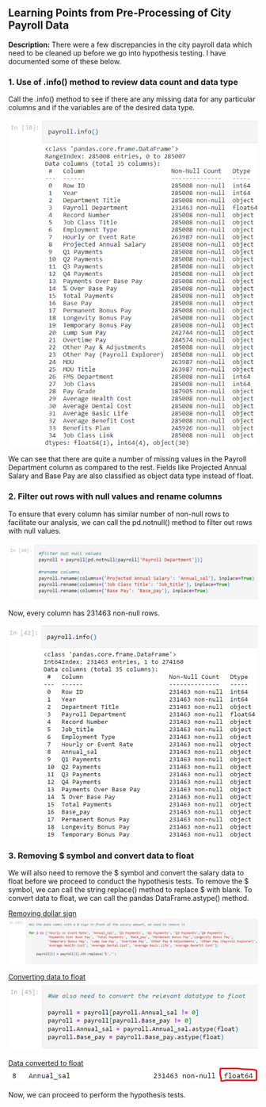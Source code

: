 ## Learning Points from Pre-Processing of City Payroll Data 

**Description:** There were a few discrepancies in the city payroll data which need to be cleaned up before we go into hypothesis testing. I have documented some of these below.

### 1. Use of .info() method to review data count and data type

Call the .info() method to see if there are any missing data for any particular columns and if the variables are of the desired data type. 

<img src="images/city payroll_city payroll info.png?raw=true"/>

We can see that there are quite a number of missing values in the Payroll Department column as compared to the rest. Fields like Projected Annual Salary and Base Pay are also classified as object data type instead of float. 

### 2. Filter out rows with null values and rename columns

To ensure that every column has similar number of non-null rows to facilitate our analysis, we can call the pd.notnull() method to filter out rows with null values.

<img src="images/city payroll_filter null.png?raw=true"/>

Now, every column has 231463 non-null rows.

<img src="images/city payroll_city payroll info (after filtering null).png?raw=true"/>

### 3. Removing $ symbol and convert data to float

We will also need to remove the $ symbol and convert the salary data to float before we proceed to conduct the hypothesis tests.
To remove the $ symbol, we can call the string replace() method to replace $ with blank.
To convert data to float, we can call the pandas DataFrame.astype() method.

<u>Removing dollar sign</u>
<img src="images/city payroll_remove dollar sign symbol.png?raw=true"/>

<u>Converting data to float</u>
<img src="images/city payroll_convert datatype to float.png?raw=true"/>

<u>Data converted to float</u>
<img src="images/city payroll_after converting datatype to float.png?raw=true"/>

Now, we can proceed to perform the hypothesis tests.
